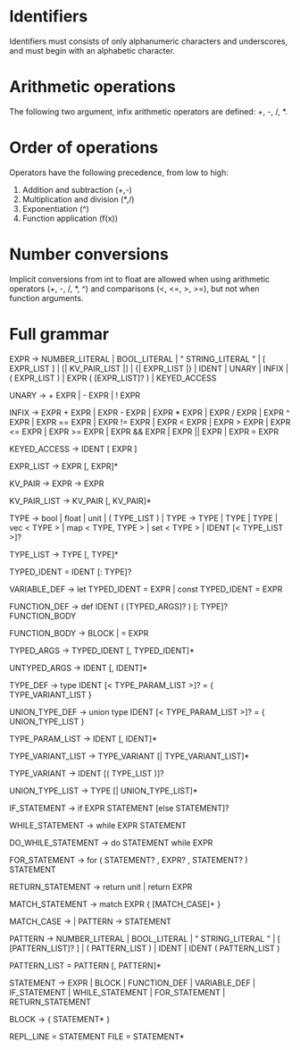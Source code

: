 # Identifiers
Identifiers must consists of only alphanumeric characters and underscores, and must begin with an alphabetic character.


# Arithmetic operations
The following two argument, infix arithmetic operators are defined: +, -, /, *.


# Order of operations
Operators have the following precedence, from low to high:
1. Addition and subtraction (+,-)
2. Multiplication and division (*,/)
3. Exponentiation (^)
4. Function application (f(x))



# Number conversions
Implicit conversions from int to float are allowed when using arithmetic operators (+, -, /, *, ^) and comparisons (<, <=, >, >=), but not when function arguments.


# Full grammar

EXPR -> NUMBER_LITERAL
      | BOOL_LITERAL
      | " STRING_LITERAL "
      | [ EXPR_LIST ]
      | [| KV_PAIR_LIST |]
      | {| EXPR_LIST |}
      | IDENT
      | UNARY
      | INFIX
      | ( EXPR_LIST )
      | EXPR ( [EXPR_LIST]? )
      | KEYED_ACCESS

UNARY -> + EXPR
       | - EXPR
       | ! EXPR

INFIX -> EXPR + EXPR
       | EXPR - EXPR
       | EXPR * EXPR
       | EXPR / EXPR
       | EXPR ^ EXPR
       | EXPR == EXPR
       | EXPR != EXPR
       | EXPR < EXPR
       | EXPR > EXPR
       | EXPR <= EXPR
       | EXPR >= EXPR
       | EXPR && EXPR
       | EXPR || EXPR
       | EXPR = EXPR

KEYED_ACCESS -> IDENT [ EXPR ]

EXPR_LIST -> EXPR [, EXPR]*

KV_PAIR -> EXPR -> EXPR

KV_PAIR_LIST -> KV_PAIR [, KV_PAIR]*


TYPE -> bool
      | float
      | unit
      | ( TYPE_LIST )
      | TYPE -> TYPE
      | TYPE | TYPE
      | vec < TYPE >
      | map < TYPE, TYPE >
      | set < TYPE >
      | IDENT [< TYPE_LIST >]?

TYPE_LIST -> TYPE [, TYPE]*


TYPED_IDENT = IDENT [: TYPE]?

VARIABLE_DEF -> let TYPED_IDENT = EXPR
              | const TYPED_IDENT = EXPR

FUNCTION_DEF -> def IDENT ( [TYPED_ARGS]? ) [: TYPE]? FUNCTION_BODY

FUNCTION_BODY -> BLOCK
               | = EXPR

TYPED_ARGS -> TYPED_IDENT [, TYPED_IDENT]*

UNTYPED_ARGS -> IDENT [, IDENT]*


TYPE_DEF -> type IDENT [< TYPE_PARAM_LIST >]? = { TYPE_VARIANT_LIST }

UNION_TYPE_DEF -> union type IDENT [< TYPE_PARAM_LIST >]? = { UNION_TYPE_LIST }

TYPE_PARAM_LIST -> IDENT [, IDENT]*

TYPE_VARIANT_LIST -> TYPE_VARIANT [| TYPE_VARIANT_LIST]*

TYPE_VARIANT -> IDENT [( TYPE_LIST )]?

UNION_TYPE_LIST -> TYPE [| UNION_TYPE_LIST]*


IF_STATEMENT -> if EXPR STATEMENT [else STATEMENT]?

WHILE_STATEMENT -> while EXPR STATEMENT

DO_WHILE_STATEMENT -> do STATEMENT while EXPR

FOR_STATEMENT -> for ( STATEMENT? , EXPR? , STATEMENT? ) STATEMENT

RETURN_STATEMENT -> return unit
                  | return EXPR

MATCH_STATEMENT -> match EXPR { [MATCH_CASE]+ }

MATCH_CASE -> | PATTERN -> STATEMENT

PATTERN -> NUMBER_LITERAL
      | BOOL_LITERAL
      | " STRING_LITERAL "
      | [ [PATTERN_LIST]? ]
      | ( PATTERN_LIST )
      | IDENT
      | IDENT ( PATTERN_LIST )

PATTERN_LIST = PATTERN [, PATTERN]*


STATEMENT -> EXPR
           | BLOCK
           | FUNCTION_DEF
           | VARIABLE_DEF
           | IF_STATEMENT
           | WHILE_STATEMENT
           | FOR_STATEMENT
           | RETURN_STATEMENT

BLOCK -> { STATEMENT* }


REPL_LINE = STATEMENT
FILE = STATEMENT*

